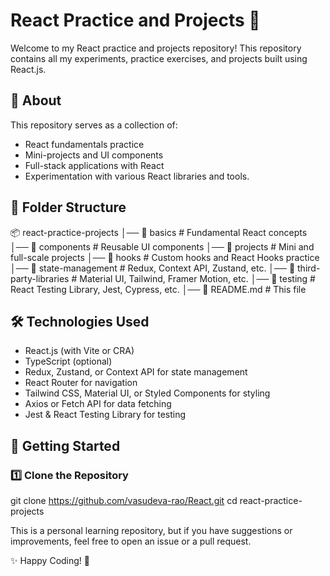 # React Practice and Projects 🚀

Welcome to my React practice and projects repository! This repository contains all my experiments, practice exercises, and projects built using React.js.  

## 📌 About
This repository serves as a collection of:
- React fundamentals practice  
- Mini-projects and UI components  
- Full-stack applications with React  
- Experimentation with various React libraries and tools.

## 📂 Folder Structure
📦 react-practice-projects │── 📁 basics # Fundamental React concepts │── 📁 components # Reusable UI components │── 📁 projects # Mini and full-scale projects │── 📁 hooks # Custom hooks and React Hooks practice │── 📁 state-management # Redux, Context API, Zustand, etc. │── 📁 third-party-libraries # Material UI, Tailwind, Framer Motion, etc. │── 📁 testing # React Testing Library, Jest, Cypress, etc. │── 📄 README.md # This file

## 🛠️ Technologies Used
- React.js (with Vite or CRA)
- TypeScript (optional)
- Redux, Zustand, or Context API for state management
- React Router for navigation
- Tailwind CSS, Material UI, or Styled Components for styling
- Axios or Fetch API for data fetching
- Jest & React Testing Library for testing

## 🚀 Getting Started

### 1️⃣ Clone the Repository  

git clone https://github.com/vasudeva-rao/React.git
cd react-practice-projects

This is a personal learning repository, but if you have suggestions or improvements, feel free to open an issue or a pull request.

✨ Happy Coding! 🚀
